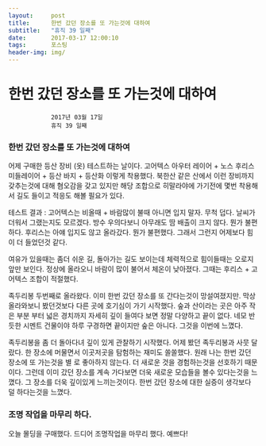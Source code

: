 ```yaml
---
layout:	    post
title: 	    한번 갔던 장소를 또 가는것에 대하여
subtitle:   "휴직 39 일째"
date:       2017-03-17 12:00:10 
tags:       포스팅
header-img: img/
---
```


# 	    한번 갔던 장소를 또 가는것에 대하여
```
			2017년 03월 17일
			휴직 39 일째
```

### 한번 갔던 장소를 또 가는것에 대하여

어제 구매한 등산 장비 (옷) 테스트하는 날이다. 고어텍스 아우터 레이어 + 노스 후리스 미들레이어 + 등산 바지 + 등산화 이렇게 착용했다. 북한산 같은 산에서 이런 장비까지 갖추는것에 대해 혐오감을 갖고 있지만 해당 조합으로 히말라야에 가기전에 몇번 착용해서 길도 들이고 적응도 해볼 필요가 있다.

테스트 결과 : 고어텍스는 비올때 + 바람많이 불때 아니면 입지 말자. 무척 덥다. 날씨가 더워서 그랬는지도 모르겠다. 방수 우의다보니 아무래도 땀 배출이 크지 않다. 뭔가 불편하다. 후리스는 아얘 입지도 않고 올라갔다. 뭔가 불편했다. 그래서 그런지 어제보다 힘이 더 들었던것 같다.

여유가 있을때는 좀더 쉬운 길, 돌아가는 길도 보이는데 체력적으로 힘이들때는 오로지 앞만 보인다. 정상에 올라오니 바람이 많이 불어서 체온이 낮아졌다. 그때는 후리스 + 고어텍스 조합이 적절했다.

족두리봉 두번째로 올라왔다. 이미 한번 갔던 장소를 또 간다는것이 망설여졌지만. 막상 올라와보니 봤던것보다 다른 곳에 호기심이 가기 시작했다. 숲과 산이라는 곳은 아주 작은 부분 부터 넓은 경치까지 자세히 깊이 들여다 보면 정말 다양하고 끝이 없다. 네모 반듯한 시멘트 건물이야 하루 구경하면 끝이지만 숲은 아니다. 그것을 이번에 느꼈다.

족두리봉을 좀 더 돌아다녀 깊이 있게 관찰하기 시작했다. 어제 봤던 족두리봉과 사뭇 달랐다. 한 장소에 머물면서 이곳저곳을 탐험하는 재미도 쏠쏠했다. 원래 나는 한번 갔던 장소에 또 가는것을 별 로 좋아하지 않는다. 더 새로운 것을 경험하는것을 선호하기 때문이다. 그런데 이미 갔던 장소를 계속 가다보면 더욱 새로운 모습들을 볼수 있다는것을 느꼈다. 그 장소를 더욱 깊이있게 느끼는것이다. 한번 갔던 장소에 대한 실증이 생각보다 덜 하다는것을 느꼈다.


### 조명 작업을 마무리 하다.
오늘 몰딩을 구매했다. 드디어 조명작업을 마무리 했다. 예쁘다!  
